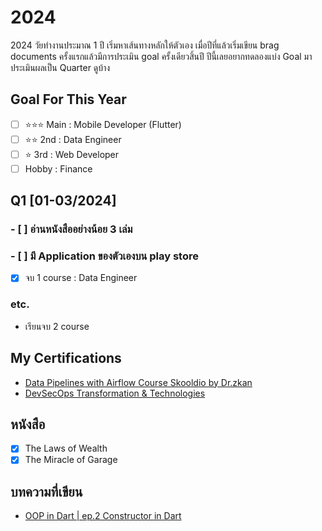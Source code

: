 # 2024
2024 วัยทำงานประมาณ 1 ปี เริ่มหาเส้นทางหลักให้ตัวเอง
เมื่อปีที่แล้วเริ่มเขียน brag documents ครั้งแรกแล้วมีการประเมิน goal ครั้งเดียวสิ้นปี ปีนี้เลยอยากทดลองแบ่ง Goal มาประเมินผลเป็น Quarter ดูบ้าง

## Goal For This Year

- [ ] ⭐️⭐️⭐️ Main : Mobile Developer (Flutter)
- [ ] ⭐️⭐️ 2nd : Data Engineer
- [ ] ⭐️ 3rd : Web Developer
- [ ] Hobby : Finance

## Q1 [01-03/2024]
### - [ ] อ่านหนังสืออย่างน้อย 3 เล่ม

### - [ ] มี Application ของตัวเองบน play store

- [x] จบ 1 course : Data Engineer

### etc.
- เรียนจบ 2 course

## My Certifications
- [Data Pipelines with Airflow Course Skooldio by Dr.zkan](https://www.skooldio.com/certificate/a9e1da5c-8596-4ace-8dbd-4fcbdd38c81a)
- [DevSecOps Transformation & Technologies](https://www.skooldio.com/certificate/6a604023-6212-4eeb-9ad7-e5fb1424cd47)

## หนังสือ
- [x] The Laws of Wealth
- [x] The Miracle of Garage

## บทความที่เขียน
- [OOP in Dart | ep.2 Constructor in Dart](https://medium.com/@art.chawarat/oop-in-dart-มาเรียนรู้-oop-ผ่าน-dart-กันเถอะ-ep-2-constructor-in-dart-9fa3af114f4e)
